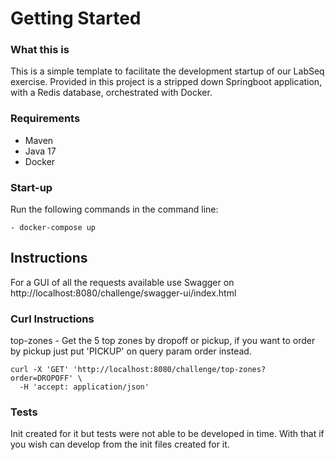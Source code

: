# **Getting Started**

### **What this is**

This is a simple template to facilitate the development startup of our LabSeq exercise.
Provided in this project is a stripped down Springboot application, with a Redis database, orchestrated with Docker.

### **Requirements**

- Maven
- Java 17
- Docker

### **Start-up**

Run the following commands in the command line:

    - docker-compose up

## **Instructions**

For a GUI of all the requests available use Swagger on http://localhost:8080/challenge/swagger-ui/index.html

### Curl Instructions

top-zones -
Get the 5 top zones by dropoff or pickup, if you want to order by pickup just put 'PICKUP' on query param order instead.

```shell
curl -X 'GET' 'http://localhost:8080/challenge/top-zones?order=DROPOFF' \
  -H 'accept: application/json'
```

### Tests
Init created for it but tests were not able to be developed in time. With that if you wish can develop from the init files created for it.
